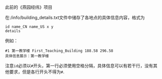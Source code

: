 此前的《燕园经纬》项目

在:/info/building_details.txt文件中储存了各地点的具体信息内容，格式为

```
id name_CN name_US x y
details
```

例如：
```
#1 第一教学楼 First_Teaching_Building 188.58 296.58
具体信息展示：第一教学楼
```

注意```id```必须以```#```开头，第一行必须使用空格分隔，具体信息可以有若干行，没有其他要求，但是各行开头不得为```#```.